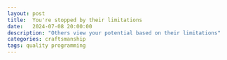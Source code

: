 ```yaml
---
layout: post
title:  You're stopped by their limitations
date:   2024-07-08 20:00:00
description: "Others view your potential based on their limitations"
categories: craftsmanship
tags: quality programming
---
```


